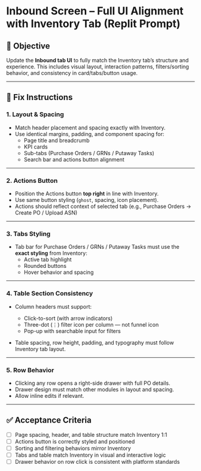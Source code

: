 
# Inbound Screen – Full UI Alignment with Inventory Tab (Replit Prompt)

## 🎯 Objective

Update the **Inbound tab UI** to fully match the Inventory tab’s structure and experience. This includes visual layout, interaction patterns, filters/sorting behavior, and consistency in card/tabs/button usage.

---

## 🔧 Fix Instructions

### 1. Layout & Spacing
- Match header placement and spacing exactly with Inventory.
- Use identical margins, padding, and component spacing for:
  - Page title and breadcrumb
  - KPI cards
  - Sub-tabs (Purchase Orders / GRNs / Putaway Tasks)
  - Search bar and actions button alignment

---

### 2. Actions Button
- Position the Actions button **top right** in line with Inventory.
- Use same button styling (`ghost`, spacing, icon placement).
- Actions should reflect context of selected tab (e.g., Purchase Orders → Create PO / Upload ASN)

---

### 3. Tabs Styling
- Tab bar for Purchase Orders / GRNs / Putaway Tasks must use the **exact styling** from Inventory:
  - Active tab highlight
  - Rounded buttons
  - Hover behavior and spacing

---

### 4. Table Section Consistency
- Column headers must support:
  - Click-to-sort (with arrow indicators)
  - Three-dot (⋮) filter icon per column — not funnel icon
  - Pop-up with searchable input for filters

- Table spacing, row height, padding, and typography must follow Inventory tab layout.

---

### 5. Row Behavior
- Clicking any row opens a right-side drawer with full PO details.
- Drawer design must match other modules in layout and spacing.
- Allow inline edits if relevant.

---

## ✅ Acceptance Criteria

- [ ] Page spacing, header, and table structure match Inventory 1:1
- [ ] Actions button is correctly styled and positioned
- [ ] Sorting and filtering behaviors mirror Inventory
- [ ] Tabs and table match Inventory in visual and interactive logic
- [ ] Drawer behavior on row click is consistent with platform standards
